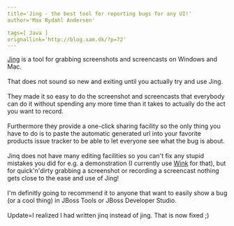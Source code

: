 ```yaml
---
title='Jing - the best tool for reporting bugs for any UI!'
author='Max Rydahl Andersen'

tags=[ Java ]
orignallink='http://blog.xam.dk/?p=72'
---
```

<div>
<a href="http://www.jingproject.com">Jing</a> is a tool for grabbing screenshots and screencasts on Windows and Mac. 
<br><br>
That does not sound so new and exiting until you actually try and use Jing. 
<br><br>
They made it so easy to do the screenshot and screencasts that everybody can do it without spending any more time than it takes to actually do the act you want to record.
<br><br>
Furthermore they provide a one-click sharing facility so the only thing you have to do is to paste the automatic generated url into your favorite products issue tracker to be able to let everyone see what the bug is about.
<br><br>
Jinq does not have many editing facilities so you can't fix any stupid mistakes you did for e.g. a demonstration (I currently use <a href="http://www.debugmode.com/wink/">Wink</a> for that), but for quick'n'dirty grabbing a screenshot or recording a screencast nothing gets close to the ease and use of Jing!
<br><br>
I'm definitly going to recommend it to anyone that want to easily show a bug (or a cool thing) in JBoss Tools or JBoss Developer Studio.
<br><br>
Update=I realized I had written jinq instead of jing. That is now fixed ;)
<br><br><br><br>
</div>
